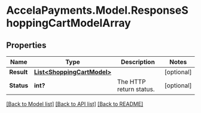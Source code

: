 # AccelaPayments.Model.ResponseShoppingCartModelArray
## Properties

Name | Type | Description | Notes
------------ | ------------- | ------------- | -------------
**Result** | [**List&lt;ShoppingCartModel&gt;**](ShoppingCartModel.md) |  | [optional] 
**Status** | **int?** | The HTTP return status. | [optional] 

[[Back to Model list]](../README.md#documentation-for-models) [[Back to API list]](../README.md#documentation-for-api-endpoints) [[Back to README]](../README.md)

